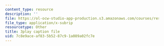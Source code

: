 ```yaml
---
content_type: resource
description: ''
file: https://ol-ocw-studio-app-production.s3.amazonaws.com/courses/res-15-003-shaping-the-future-of-work-15-662x-spring-2016/7c8e9aceaf835b5287c91a089a02fc7e_8MLEYc3PLUc.vtt
file_type: application/x-subrip
resourcetype: Other
title: 3play caption file
uid: 7c8e9ace-af83-5b52-87c9-1a089a02fc7e
---
```

